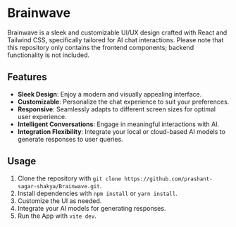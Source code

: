 # Brainwave

Brainwave is a sleek and customizable UI/UX design crafted with React and Tailwind CSS, specifically tailored for AI chat interactions. Please note that this repository only contains the frontend components; backend functionality is not included.

## Features

- **Sleek Design**: Enjoy a modern and visually appealing interface.
- **Customizable**: Personalize the chat experience to suit your preferences.
- **Responsive**: Seamlessly adapts to different screen sizes for optimal user experience.
- **Intelligent Conversations**: Engage in meaningful interactions with AI.
- **Integration Flexibility**: Integrate your local or cloud-based AI models to generate responses to user queries.

## Usage

1. Clone the repository with `git clone https://github.com/prashant-sagar-shakya/Brainwave.git`.
2. Install dependencies with `npm install` or `yarn install`.
3. Customize the UI as needed.
4. Integrate your AI models for generating responses.
5. Run the App with `vite dev`.

